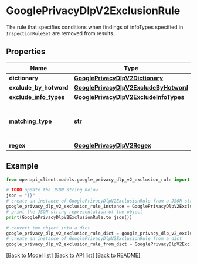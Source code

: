 # GooglePrivacyDlpV2ExclusionRule

The rule that specifies conditions when findings of infoTypes specified in `InspectionRuleSet` are removed from results.

## Properties

Name | Type | Description | Notes
------------ | ------------- | ------------- | -------------
**dictionary** | [**GooglePrivacyDlpV2Dictionary**](GooglePrivacyDlpV2Dictionary.md) |  | [optional] 
**exclude_by_hotword** | [**GooglePrivacyDlpV2ExcludeByHotword**](GooglePrivacyDlpV2ExcludeByHotword.md) |  | [optional] 
**exclude_info_types** | [**GooglePrivacyDlpV2ExcludeInfoTypes**](GooglePrivacyDlpV2ExcludeInfoTypes.md) |  | [optional] 
**matching_type** | **str** | How the rule is applied, see MatchingType documentation for details. | [optional] 
**regex** | [**GooglePrivacyDlpV2Regex**](GooglePrivacyDlpV2Regex.md) |  | [optional] 

## Example

```python
from openapi_client.models.google_privacy_dlp_v2_exclusion_rule import GooglePrivacyDlpV2ExclusionRule

# TODO update the JSON string below
json = "{}"
# create an instance of GooglePrivacyDlpV2ExclusionRule from a JSON string
google_privacy_dlp_v2_exclusion_rule_instance = GooglePrivacyDlpV2ExclusionRule.from_json(json)
# print the JSON string representation of the object
print(GooglePrivacyDlpV2ExclusionRule.to_json())

# convert the object into a dict
google_privacy_dlp_v2_exclusion_rule_dict = google_privacy_dlp_v2_exclusion_rule_instance.to_dict()
# create an instance of GooglePrivacyDlpV2ExclusionRule from a dict
google_privacy_dlp_v2_exclusion_rule_from_dict = GooglePrivacyDlpV2ExclusionRule.from_dict(google_privacy_dlp_v2_exclusion_rule_dict)
```
[[Back to Model list]](../README.md#documentation-for-models) [[Back to API list]](../README.md#documentation-for-api-endpoints) [[Back to README]](../README.md)


